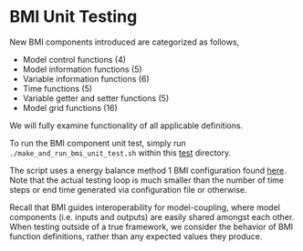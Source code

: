 # BMI Unit Testing
New BMI components introduced are categorized as follows,  
- Model control functions (4)
- Model information functions (5)
- Variable information functions (6)
- Time functions (5)
- Variable getter and setter functions (5)
- Model grid functions (16)

We will fully examine functionality of all applicable definitions.

To run the BMI component unit test, simply run `./make_and_run_bmi_unit_test.sh` within this [test](./make_and_run_bmi_unit_test.sh) directory. 

The script uses a energy balance method 1 BMI configuration found [here](./configs/pet_config_bmi_method1.txt).
Note that the actual testing loop is much smaller than the number of time steps or end time generated via configuration file or otherwise.

Recall that BMI guides interoperability for model-coupling, where model components (i.e. inputs and outputs) are easily shared amongst each other.
When testing outside of a true framework, we consider the behavior of BMI function definitions, rather than any expected values they produce.